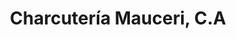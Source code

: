 ---
title: "Charcutería Mauceri, C.A"
url: /ciudad-guayana/charcuteria-mauceri-c-a/
shop: carnicero
---